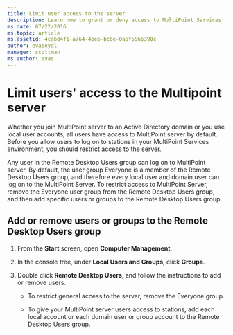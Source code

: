 ```yaml
---
title: Limit user access to the server
description: Learn how to grant or deny access to MultiPoint Services for users and groups
ms.date: 07/22/2016
ms.topic: article
ms.assetid: 4cabd4f1-a764-4be6-bc6e-0a5f5566390c
author: evaseydl
manager: scottman
ms.author: evas
---
```

# Limit users' access to the Multipoint server
Whether you join MultiPoint server to an Active Directory domain or you use local user accounts, all users have access to MultiPoint server by default. Before you allow users to log on to stations in your MultiPoint Services environment, you should restrict access to the server.

Any user in the Remote Desktop Users group can log on to MultiPoint server. By default, the user group Everyone is a member of the Remote Desktop Users group, and therefore every local user and domain user can log on to the MultiPoint Server. To restrict access to MultiPoint Server, remove the Everyone user group from the Remote Desktop Users group, and then add specific users or groups to the Remote Desktop Users group.

## Add or remove users or groups to the Remote Desktop Users group

1.  From the **Start** screen, open **Computer Management**.

2.  In the console tree, under **Local Users and Groups**, click **Groups**.

3.  Double click **Remote Desktop Users**, and follow the instructions to add or remove users.

    -   To restrict general access to the server, remove the Everyone group.

    -   To give your MultiPoint server users access to stations, add each local account or each domain user or group account to the Remote Desktop Users group.